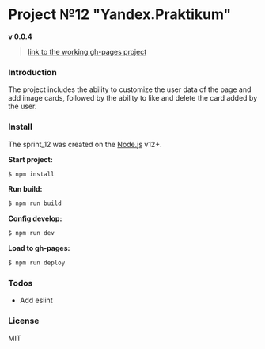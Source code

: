 # Project №12 "Yandex.Praktikum"
**v 0.0.4**
>[link to the working gh-pages project](https://i-potashov.github.io/sprint_11/)

### Introduction
The project includes the ability to customize the user data of the page and add image cards, followed by the ability to like and delete the card added by the user.

### Install
The sprint_12 was created on the [Node.js](https://nodejs.org/) v12+.

**Start project:**
```sh
$ npm install
```
**Run build:**
```sh
$ npm run build
```
**Config develop:**
```sh
$ npm run dev
```
**Load to gh-pages:**
```sh
$ npm run deploy
```

### Todos

 - Add eslint
 
### License

MIT


